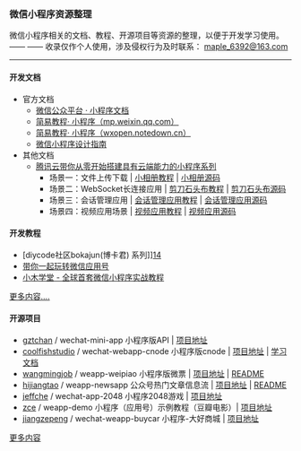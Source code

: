 ### 微信小程序资源整理

微信小程序相关的文档、教程、开源项目等资源的整理，以便于开发学习使用。 —— —— 收录仅作个人使用，涉及侵权行为及时联系： maple_6392@163.com

---------
#### 开发文档
- 官方文档
  - [微信公众平台 · 小程序文档][1] 
  - [简易教程· 小程序（mp.weixin.qq.com）][2]
  - [简易教程· 小程序（wxopen.notedown.cn）][3]
  - [微信小程序设计指南][4]
 - 其他文档
   - [腾讯云带你从零开始搭建具有云端能力的小程序系列][5] 
     - 场景一：文件上传下载 | [小相册教程][6]  | [小相册源码][7]
     - 场景二：WebSocket长连接应用 | [剪刀石头布教程][8] | [剪刀石头布源码][9]
     - 场景三：会话管理应用 | [会话管理应用教程][10] | [会话管理应用源码][11]
      - 场景四：视频应用场景 | [视频应用教程][12] | [视频应用源码][13]

#### 开发教程
 - [diycode社区bokajun(博卡君) 系列]][14]
 - [带你一起玩转微信应用号][14]
 - [小木学堂 - 全球首套微信小程序实战教程][15]
 
 [更多内容....][16]

#### 开源项目
 - [gztchan][17] / wechat-mini-app 小程序版API | [项目地址][18]
 - [coolfishstudio][19] / wechat-webapp-cnode 小程序版cnode |  [项目地址][20] | [学习文档][21]
 - [wangmingjob][22] / weapp-weipiao 小程序版微票 | [项目地址][23] | [README][24]
 - [hijiangtao][25] / weapp-newsapp 公众号热门文章信息流 | [项目地址][26] | [README][27]
 - [jeffche][28] / wechat-app-2048 小程序2048游戏 | [项目地址][29]
 - [zce][30] / weapp-demo 小程序（应用号）示例教程（豆瓣电影）| [项目地址][31]
 - [jiangzepeng][32] / wechat-weapp-buycar 小程序-大好商城 | [项目地址][33]

[更多内容][34]


  [1]: https://mp.weixin.qq.com/wiki?t=resource/res_main&id=mp1474632113_xQVCl&token=&lang=zh_CN
  [2]: https://mp.weixin.qq.com/debug/wxadoc/dev/index.html
  [3]: http://wxopen.notedown.cn/
  [4]: https://mp.weixin.qq.com/debug/wxadoc/design/index.html
  [5]: https://www.qcloud.com/act/event/yingyonghao.html
  [6]: https://www.qcloud.com/doc/product/448/6404
  [7]: https://github.com/CFETeam/weapp-demo-album
  [8]: https://www.qcloud.com/doc/product/448/6405
  [9]: https://github.com/CFETeam/weapp-demo-websocket
  [10]: https://www.qcloud.com/doc/product/448/6424
  [11]: https://github.com/CFETeam/weapp-demo-session
  [12]: https://www.qcloud.com/doc/product/448/6425
  [13]: https://github.com/CFETeam/weapp-demo-video
  [14]: https://i5ting.github.io/stuq-wxapp
  [15]: http://www.xiaomuedu.com/article/326
  [16]: WeApp_Tutorial.md
  [17]: https://github.com/gztchan
  [18]: https://github.com/gztchan/wechat-mini-app
  [19]: https://github.com/coolfishstudio
  [20]: https://github.com/coolfishstudio/wechat-webapp-cnode
  [21]: https://github.com/coolfishstudio/wechat-webapp-cnode/blob/master/study.md
  [22]: https://github.com/wangmingjob
  [23]: https://github.com/wangmingjob/weapp-weipiao
  [24]: https://github.com/wangmingjob/weapp-weipiao/blob/master/README.md
  [25]: https://github.com/hijiangtao
  [26]: https://github.com/hijiangtao/weapp-newsapp
  [27]: https://github.com/hijiangtao/weapp-newsapp/blob/master/README.md
  [28]: https://github.com/jeffche
  [29]: https://github.com/jeffche/wechat-app-2048
  [30]: https://github.com/zce
  [31]: https://github.com/zce/weapp-demo
  [32]: https://github.com/jiangzepeng
  [33]: https://github.com/jiangzepeng/wechat-buycar
  [34]: WeApp_OpenCode.md